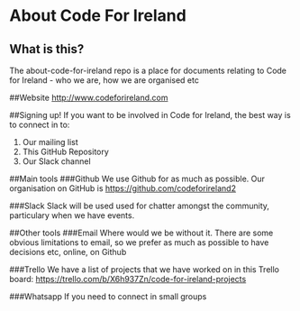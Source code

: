 # About Code For Ireland

## What is this?
The about-code-for-ireland repo is a place for documents relating to Code for Ireland - who we are, how we are organised etc

##Website
http://www.codeforireland.com

##Signing up!
If you want to be involved in Code for Ireland, the best way is to connect in to:
1. Our mailing list
2. This GitHub Repository
3. Our Slack channel

##Main tools
###Github
We use Github for as much as possible.
Our organisation on GitHub is https://github.com/codeforireland2

###Slack
Slack will be used used for chatter amongst the community, particulary when we have events.

##Other tools
###Email
Where would we be without it. There are some obvious limitations to email, so we prefer as much as possible to have decisions etc, online, on Github

###Trello
We have a list of projects that we have worked on in this Trello board:
https://trello.com/b/X6h937Zn/code-for-ireland-projects

###Whatsapp
If you need to connect in small groups

